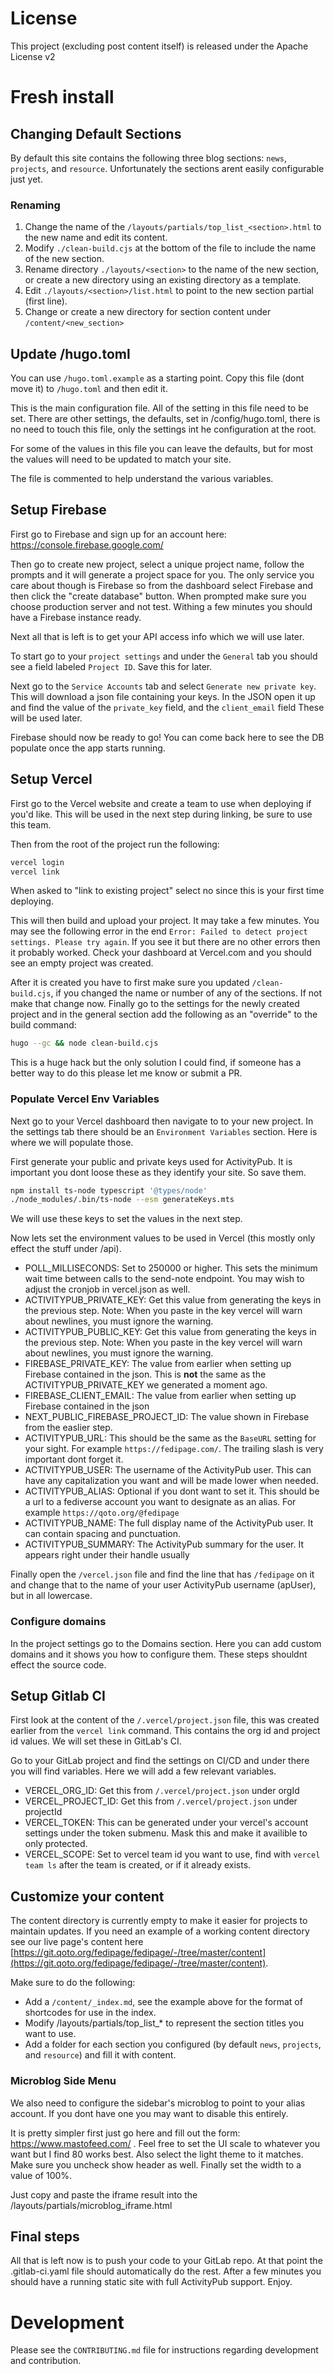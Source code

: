 # License

This project (excluding post content itself) is released under the Apache License v2

# Fresh install

## Changing Default Sections

By default this site contains the following three blog sections: `news`,
`projects`, and `resource`. Unfortunately the sections arent easily configurable
just yet.

### Renaming

1. Change the name of the `/layouts/partials/top_list_<section>.html` to the
new name and edit its content.
1. Modify `./clean-build.cjs` at the bottom of the file to include the name of
the new section.
1. Rename directory `./layouts/<section>` to the name of the new section, or
    create a new directory using an existing directory as a template.
1. Edit `./layouts/<section>/list.html` to point to the new section partial
(first line).
1. Change or create a new directory for section content under
`/content/<new_section>`

## Update /hugo.toml

You can use `/hugo.toml.example` as a starting point. Copy this file (dont move
it) to `/hugo.toml` and then edit it.

This is the main configuration file. All of the setting in this file need to be
set. There are other settings, the defaults, set in /config/hugo.toml, there is
no need to touch this file, only the settings int he configuration at the root.

For some of the values in this file you can leave the defaults, but for most
the values will need to be updated to match your site.

The file is commented to help understand the various variables.

## Setup Firebase

First go to Firebase and sign up for an account here:
https://console.firebase.google.com/

Then go to create new project, select a unique project name, follow the prompts
and it will generate a project space for you. The only service you care about
though is Firebase so from the dashboard select Firebase and then click the
"create database" button. When prompted make sure you choose production server
and not test. Withing a few minutes you should have a Firebase instance ready.

Next all that is left is to get your API access info which we will use later.

To start go to your `project settings` and under the `General` tab you should
see a field labeled `Project ID`. Save this for later.

Next go to the `Service Accounts` tab and select `Generate new private key`.
This will download a json file containing your keys. In the JSON open it up and
find the value of the `private_key` field, and the `client_email` field These
will be used later.

Firebase should now be ready to go! You can come back here to see the DB
populate once the app starts running.

## Setup Vercel

First go to the Vercel website and create a team to use when deploying if you'd
like. This will be used in the next step during linking, be sure to use this
team.

Then from the root of the project run the following:

```bash
vercel login
vercel link
```

When asked to "link to existing project" select no since this is your first time
deploying.

This will then build and upload your project. It may take a few minutes. You may
see the following error in the end `Error: Failed to detect project settings.
Please try again`. If you see it but there are no other errors then it probably
worked. Check your dashboard at Vercel.com and you should see an empty project
was created.

After it is created you have to first make sure you updated `/clean-build.cjs`,
if you changed the name or number of any of the sections. If not make that
change now. Finally go to the settings for the newly created project and in the
general section add the following as an "override" to the build command:

```bash
hugo --gc && node clean-build.cjs
```

This is a huge hack but the only solution I could find, if someone has a better
way to do this please let me know or submit a PR.

### Populate Vercel Env Variables

Next go to your Vercel dashboard then navigate to to your new project. In the
settings tab there should be an `Environment Variables` section. Here is where
we will populate those.

First generate your public and private keys used for ActivityPub. It is
important you dont loose these as they identify your site. So save them.

```bash
npm install ts-node typescript '@types/node'
./node_modules/.bin/ts-node --esm generateKeys.mts
```

We will use these keys to set the values in the next step.

Now lets set the environment values to be used in Vercel (this mostly only effect the stuff under /api).

* POLL_MILLISECONDS: Set to 250000 or higher. This sets the minimum wait time between calls to the send-note endpoint. You may wish to adjust the cronjob in vercel.json as well.
* ACTIVITYPUB_PRIVATE_KEY: Get this value from generating the keys in the previous step. Note: When you paste in the key vercel will warn about newlines, you must ignore the warning.
* ACTIVITYPUB_PUBLIC_KEY: Get this value from generating the keys in the previous step. Note: When you paste in the key vercel will warn about newlines, you must ignore the warning.
* FIREBASE_PRIVATE_KEY: The value from earlier when setting up Firebase contained in the json. This is **not** the same as the ACTIVITYPUB_PRIVATE_KEY we generated a moment ago.
* FIREBASE_CLIENT_EMAIL: The value from earlier when setting up Firebase contained in the json
* NEXT_PUBLIC_FIREBASE_PROJECT_ID: The value shown in Firebase from the easlier step.
* ACTIVITYPUB_URL: This should be the same as the `BaseURL` setting for your sight. For example `https://fedipage.com/`. The trailing slash is very important dont forget it.
* ACTIVITYPUB_USER: The username of the ActivityPub user. This can have any capitalization you want and will be made lower when needed.
* ACTIVITYPUB_ALIAS: Optional if you dont want to set it. This should be a url to a fediverse account you want to designate as an alias. For example `https://qoto.org/@fedipage`
* ACTIVITYPUB_NAME: The full display name of the ActivityPub user. It can contain spacing and punctuation.
* ACTIVITYPUB_SUMMARY: The ActivityPub summary for the user. It appears right under their handle usually

Finally open the `/vercel.json` file and find the line that has `/fedipage` on it and change that to the name of your user ActivityPub username (apUser), but in all lowercase.

### Configure domains

In the project settings go to the Domains section. Here you can add custom domains and it shows you how to configure them. These steps shouldnt effect the source code.

## Setup Gitlab CI

First look at the content of the `/.vercel/project.json` file, this was created earlier from the `vercel link` command. This contains the org id and project id values. We will set these in GitLab's CI.

Go to your GitLab project and find the settings on CI/CD and under there you will find variables. Here we will add a few relevant variables.

* VERCEL_ORG_ID: Get this from `/.vercel/project.json` under orgId
* VERCEL_PROJECT_ID: Get this from `/.vercel/project.json` under projectId
* VERCEL_TOKEN: This can be generated under your vercel's account settings under the token submenu. Mask this and make it availible to only protected.
* VERCEL_SCOPE: Set to vercel team id you want to use, find with `vercel team ls` after the team is created, or if it already exists.

## Customize your content

The content directory is currently empty to make it easier for projects to maintain updates. If you need an example of a working content directory see our live page's content here [https://git.qoto.org/fedipage/fedipage/-/tree/master/content](https://git.qoto.org/fedipage/fedipage/-/tree/master/content).

Make sure to do the following:

* Add a `/content/_index.md`, see the example above for the format of shortcodes for use in the index.
* Modify /layouts/partials/top_list_* to represent the section titles you want to use.
* Add a folder for each section you configured (by default `news`, `projects`, and `resource`) and fill it with content.

### Microblog Side Menu

We also need to configure the sidebar's microblog to point to your alias account. If you dont have one you may want to disable this entirely.

It is pretty simpler first just go here and fill out the form: https://www.mastofeed.com/ . Feel free to set the UI scale to whatever you want but I find 80 works best. Also select the light theme to it matches. Make sure you uncheck show header as well. Finally set the width to a value of 100%.

Just copy and paste the iframe result into the /layouts/partials/microblog_iframe.html

## Final steps

All that is left now is to push your code to your GitLab repo. At that point the .gitlab-ci.yaml file should automatically do the rest. After a few minutes you should have a running static site with full ActivityPub support. Enjoy.

# Development

Please see the `CONTRIBUTING.md` file for instructions regarding development and contribution.
